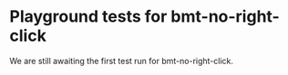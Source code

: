 # Playground tests for bmt-no-right-click
We are still awaiting the first test run for bmt-no-right-click.
